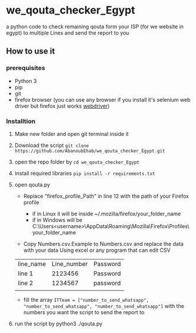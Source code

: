 # we_qouta_checker_Egypt

a python code to check remaining qouta form your ISP (for we website in egypt) to multiple Lines and send the report to you

## How to use it

### prerequisites
- Python 3
- pip
- git
- firefox browser (you can use any browser if you install it's selenium web driver but firefox just works [webdriver](https://www.selenium.dev/documentation/webdriver/))
### Installtion
1. Make new folder and open git terminal inside it
2. Download the script  ```git clone https://github.com/AbanoubEhab/we_qouta_checker_Egypt.git```
3. open the repo folder by ```cd we_qouta_checker_Egypt```
4. Install required libraries ```pip install -r requirements.txt```
5. open qouta.py 
   - Replace "firefox_profile_Path" in line 12 with the path of your Firefox profile
     - if in Linux it will be inside ~/.mozilla/firefox/your_folder_name
     - if in Windows will be C:\Users\<username>\AppData\Roaming\Mozilla\Firefox\Profiles\your_folder_name
     
   - Copy Numbers.csv.Example to Numbers.csv and replace the data with your data Using excel or any program that can edit CSV
   
    |           |             |          |
    | --------- | ----------- | -------- |
    | line_name | Line_number | Password |
    | line 1    | 2123456     | Password |
    | line 2    | 1234567     | password |
    |           |             |          |
     
   - fill the array ```ITTeam = ["number_to_send_whatsapp", "number_to_send_whatsapp", "number_to_send_whatsapp"]```
   with the numbers you want the script to send the report to
6. run the script by python3 ./qouta.py
